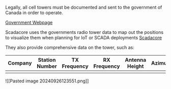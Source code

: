 Legally, all cell towers must be documented and sent to the government of Canada in order to operate. 

[Government Webpage](https://ised-isde.canada.ca/site/spectrum-management-system/en/spectrum-management-system-data)

Scadacore uses the governments radio tower data to map out the positions to visualize them when planning for IoT or SCADA deployments
[Scadacore](https://www.scadacore.com/tools/rf-path/cell-tower-map-canada/)

They also provide comprehensive data on the tower, such as:

| Company | Station Number | TX Frequency | RX Frequency | Antenna Height | Azimuth | Elevation Angle | Antenna Gain | Total Loss | Output Power |
| ------- | -------------- | ------------ | ------------ | -------------- | ------- | --------------- | ------------ | ---------- | ------------ |
|         |                |              |              |                |         |                 |              |            |              |


![[Pasted image 20240926123551.png]]